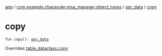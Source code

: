 [app](../../index.md) / [com.example.chaosruler.msa_manager.object_types](../index.md) / [opr_data](index.md) / [copy](.)

# copy

`fun copy(): `[`opr_data`](index.md)

Overrides [table_dataclass.copy](../../com.example.chaosruler.msa_manager.abstraction_classes/table_dataclass/copy.md)

